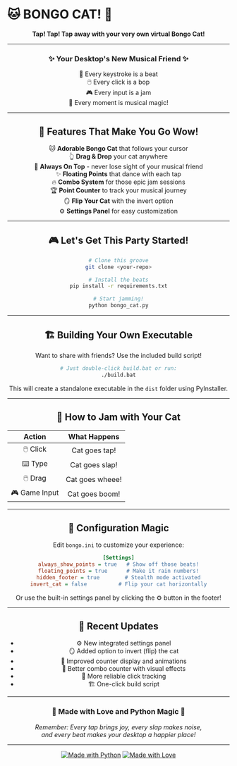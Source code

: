 # 🐱 BONGO CAT! 🥁

<div align="center">


**Tap! Tap! Tap away with your very own virtual Bongo Cat!**

</div>

---

<div align="center">

### ✨ Your Desktop's New Musical Friend ✨

🎵 Every keystroke is a beat  
🖱️ Every click is a bop  
🎮 Every input is a jam  
🌟 Every moment is musical magic!

</div>

---

<div align="center">

## 🌈 Features That Make You Go Wow! 

🐱 **Adorable Bongo Cat** that follows your cursor  
👆 **Drag & Drop** your cat anywhere  
🎯 **Always On Top** - never lose sight of your musical friend  
✨ **Floating Points** that dance with each tap  
🔥 **Combo System** for those epic jam sessions  
🏆 **Point Counter** to track your musical journey  
🪞 **Flip Your Cat** with the invert option  
⚙️ **Settings Panel** for easy customization

</div>

---

<div align="center">

## 🎮 Let's Get This Party Started! 

```bash
# Clone this groove
git clone <your-repo>

# Install the beats
pip install -r requirements.txt

# Start jamming!
python bongo_cat.py
```

</div>

---

<div align="center">

## 🏗️ Building Your Own Executable

Want to share with friends? Use the included build script!

```bash
# Just double-click build.bat or run:
./build.bat
```

This will create a standalone executable in the `dist` folder using PyInstaller.

</div>

---

<div align="center">

## 🎵 How to Jam with Your Cat

| Action | What Happens |
|:------:|:-----------:|
| 🖱️ Click | Cat goes tap! |
| ⌨️ Type | Cat goes slap! |
| 🖱️ Drag | Cat goes wheee! |
| 🎮 Game Input | Cat goes boom! |

</div>

---

<div align="center">

## 💫 Configuration Magic

Edit `bongo.ini` to customize your experience:
```ini
[Settings]
always_show_points = true   # Show off those beats!
floating_points = true      # Make it rain numbers!
hidden_footer = true        # Stealth mode activated
invert_cat = false          # Flip your cat horizontally
```

Or use the built-in settings panel by clicking the ⚙️ button in the footer!

</div>

---

<div align="center">

## 🚀 Recent Updates

- ⚙️ New integrated settings panel
- 🪞 Added option to invert (flip) the cat
- 💯 Improved counter display and animations
- 🔢 Better combo counter with visual effects
- 🎯 More reliable click tracking
- 🏗️ One-click build script

</div>

---

<div align="center">

### 🌟 Made with Love and Python Magic 🐍

*Remember: Every tap brings joy, every slap makes noise,  
and every beat makes your desktop a happier place!*

</div>

---

<div align="center">

[![Made with Python](https://img.shields.io/badge/Made%20with-Python-1f425f.svg)](https://www.python.org/)
[![Made with Love](https://img.shields.io/badge/Made%20with-❤-ff69b4.svg)](https://github.com/yourusername)

</div>
